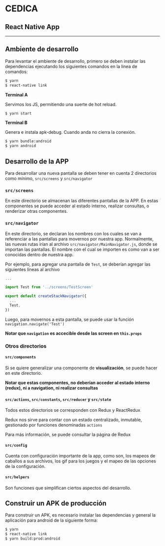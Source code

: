 # CEDICA

## React Native App

* * *

## Ambiente de desarrollo

Para levantar el ambiente de desarrollo, primero se deben instalar las
dependencias ejecutando los siguientes comandos en la linea de comandos:

```bash
$ yarn
$ react-native link
```

**Terminal A**

Servimos los JS, permitiendo una suerte de hot reload.

```bash
$ yarn start
```

**Terminal B**

Genera e instala apk-debug. Cuando anda no cierra la conexión.

```bash
$ yarn bundle:android
$ yarn android
```

## Desarrollo de la APP

Para desarrollar una nueva pantalla se deben tener en cuenta 2 directorios como
mínimo, `src/screens` y `src/navigator`

### `src/screens`

En este directorio se almacenan las diferentes pantallas de la APP.
En estas componentes se puede acceder al estado interno, realizar consultas, o
renderizar otras componentes.

### `src/navigator`

En este directorio, se declaran los nombres con los cuales se van a referenciar
a las pantallas para movernos por nuestra app.
Normalmente, las nuevas rutas irían al archivo `src/navigator/MainNavigator.js`,
donde se importan las pantallas. El nombre con el cual se importen es como van a
ser conocidas dentro de nuestra app.

Por ejemplo, para agregar una pantalla de `Test`, se deberían agregar las
siguientes líneas al archivo

```javascript
...

import Test from '../screens/TestScreen'

export default createStackNavigator({
  ...
  Test,
})
```

Luego, para movernos a esta pantalla, se puede usar la función
`navigation.navigate('Test')`

__Notar que `navigation` es accecible desde las screen en `this.props`__

### Otros directorios

#### `src/components`

Si se quiere generalizar una componente de **visualización**, se puede hacer
en este directorio.

__Notar que estas componentes, no **deberían** acceder al estado interno (redux), ni a navigation, ni realizar consultas__

#### `src/actions`, `src/constants`, `src/reducer` y `src/state`

Todos estos directorios se corresponden con Redux y ReactRedux

Redux nos sirve para contar con un estado centralizado, inmutable, gestionado
por funciones denominadas `actions`

Para más información, se puede consultar la página de Redux

#### `src/config`

Cuenta con configuración importante de la app, como son, los mapeos de caballos
a sus archivos, los gif para los juegos y el mapeo de las opciones de la
configuración.

#### `src/helpers`

Son funciones que simplifican ciertos aspectos del desarrollo.

## Construir un APK de producción

Para construir un APK, es necesario instalar las dependencias y general la aplicación para android
de la siguiente forma:

```bash
$ yarn
$ react-native link
$ yarn build:prod:android
```
